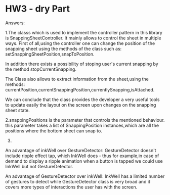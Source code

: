 # HW3 - dry Part
Answers:

1.The classs which is used to implement the controller pattern in this library is
SnappingSheetController.
It mainly allows to control the sheet in multiple ways.
First of all,using the controller one can change the position of the snapping sheet
using the methods of the class such as: setSnappingSheetPosition,snapToPosition.

In addition there exists a possibility of stoping user's current snapping by the method
stopCurrentSnapping.

The Class also allows to extract information from the sheet,using the methods:
currentPosition,currentSnappingPosition,currentlySnapping,isAttached.

We can conclude that the class provides the developer a very useful tools 
to update easily the layout on the screen upon changes on the snapping sheet state. 

2.snappingPositions is the parameter that controls the mentioned behaviour.
this parameter takes a list of SnappingPosition instances,which are all the positions
where the bottom sheet can snap to.

3. 
An advantage of inkWell over GestureDetector:
GestureDetector doesn't include ripple effect tap, which InkWell does - thus
for example,in case of demand to display a ripple animation when a button is tapped
we could use InkWell but not GestureDetector.

An advantage of GestureDetector over inkWell:
InkWell has a limited number of gestures to detect while GestureDetector class
is very broad and it covers more types of interactions the user has with the screen.

